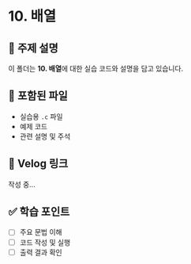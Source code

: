 # 10. 배열

## 📘 주제 설명
이 폴더는 **10. 배열**에 대한 실습 코드와 설명을 담고 있습니다.

## 📂 포함된 파일
- 실습용 `.c` 파일
- 예제 코드
- 관련 설명 및 주석

## 🔗 Velog 링크
작성 중...

## ✅ 학습 포인트
- [ ] 주요 문법 이해
- [ ] 코드 작성 및 실행
- [ ] 출력 결과 확인
